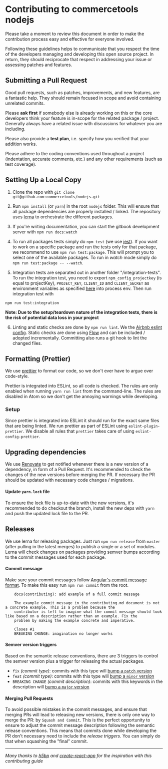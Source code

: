 # Contributing to commercetools nodejs

Please take a moment to review this document in order to make the contribution
process easy and effective for everyone involved.

Following these guidelines helps to communicate that you respect the time of
the developers managing and developing this open source project. In return,
they should reciprocate that respect in addressing your issue or assessing
patches and features.

## Submitting a Pull Request

Good pull requests, such as patches, improvements, and new features, are a fantastic help. They should remain focused in scope and avoid containing unrelated commits.

Please **ask first** if somebody else is already working on this or the core developers think your feature is in-scope for the related package / project. Generally always have a related issue with discussions for whatever you are including.

Please also provide a **test plan**, i.e. specify how you verified that your addition works.

Please adhere to the coding conventions used throughout a project (indentation,
accurate comments, etc.) and any other requirements (such as test coverage).

## Setting Up a Local Copy

1.  Clone the repo with `git clone git@github.com:commercetools/nodejs.git`

2.  Run `npm install` (or `yarn`) in the root `nodejs` folder. This will ensure that all package dependencies are properly installed / linked. The repository uses [lerna](https://github.com/lerna/lerna) to orchestrate the different packages.

3.  If you're writing documentation, you can start the gitbook development server with `npm run docs:watch`

4.  To run all packages tests simply do `npm test` (we use [jest](https://github.com/facebook/jest)). If you want to work on a specific package and run the tests only for that package, we recommend to use `npm run test:package`. This will prompt you to select one of the available packages. To run in _watch_ mode simply do `npm run test:package -- --watch`.

5.  Integration tests are separated out in another folder "/integration-tests". To run the integration test, you need to export `npm_config_projectkey` (is equal to projectKey), `PROJECT_KEY`, `CLIENT_ID` and `CLIENT_SECRET` as environment variables as specified [here](https://commercetools.github.io/nodejs/sdk/api/getCredentials.html) into process env. Then run integration test with

```
npm run test:integration
```

**Note: Due to the setup/teardown nature of the integration tests, there is the risk of potential data loss in your project**

6.  Linting and static checks are done by `npm run lint`. We the [Airbnb eslint config](https://www.npmjs.com/package/eslint-config-airbnb). Static checks are done using [Flow](https://flowtype.org/) and can be included / adopted incrementally. Committing also runs a git hook to lint the changed files.

## Formatting (Prettier)

We use [prettier](https://github.com/jlongster/prettier) to format our code, so we don't ever have to argue over code-style.

Prettier is integrated into ESLint, so all code is checked. The rules are only enabled when running `yarn run lint` from the command-line.
The rules are disabled in Atom so we don't get the annoying warnings while developing.

### Setup

Since prettier is integrated into ESLint it should run for the exact same files that are being linted.
We run prettier as part of ESLint using `eslint-plugin-prettier`. We disable all rules that `prettier` takes care of using `eslint-config-prettier`.

## Upgrading dependencies

We use [Renovate](https://renovateapp.com/) to get notified whenever there is a new version of a dependency, in form of a Pull Request. It's recommended to check the changes of the new versions before merging the PR. If necessary the PR should be updated with necessary code changes / migrations.

#### Update `yarn.lock` file

To ensure the lock file is up-to-date with the new versions, it's recommended to do checkout the branch, install the new deps with `yarn` and push the updated lock file to the PR.

## Releases

We use lerna for releasing packages. Just run `npm run release` from `master` (after pulling in the latest merges) to publish a single or a set of modules. Lerna will check changes on packages providing semver bumps according to the commit messages used for each package.

#### Commit message

Make sure your commit messages follow [Angular's commit message format](https://github.com/angular/angular.js/blob/master/CONTRIBUTING.md#-git-commit-guidelines). To make this easy run `npm run commit` from the root.

```
    docs(contributing): add example of a full commit message

    The example commit message in the contributing.md document is not a concrete example. This is a problem because the
    contributor is left to imagine what the commit message should look like based on a description rather than an example. Fix the
    problem by making the example concrete and imperative.

    Closes #1
    BREAKING CHANGE: imagination no longer works
```

#### Semver version triggers

Based on the semantic release conventions, there are 3 triggers to control the semver version plus a trigger for releasing the actual packages.

* `fix` _(commit type)_: commits with this type will [bump a `patch` version](https://github.com/semantic-release/semantic-release#patch-release)
* `feat` _(commit type)_: commits with this type will [bump a `minor` version](https://github.com/semantic-release/semantic-release#minor-feature-release)
* `BREAKING CHANGE` _(commit description)_: commits with this keywords in the description will [bump a `major` version](https://github.com/semantic-release/semantic-release#major-breaking-release)

#### Merging Pull Requests

To avoid possible mistakes in the commit messages, and ensure that merging PRs will lead to releasing new versions, there is only one way to merge the PR: by `Squash and Commit`.
This is the perfect opportunity to ensure to adjust the commit message description following the semantic release conventions. This means that commits done while developing the PR don't necessary need to include the _release triggers_. You can simply do that when squashing the "final" commit.

---

_Many thanks to [h5bp](https://github.com/h5bp/html5-boilerplate/blob/master/CONTRIBUTING.md) and [create-react-app](https://github.com/facebookincubator/create-react-app/blob/master/CONTRIBUTING.md) for the inspiration with this contributing guide_
